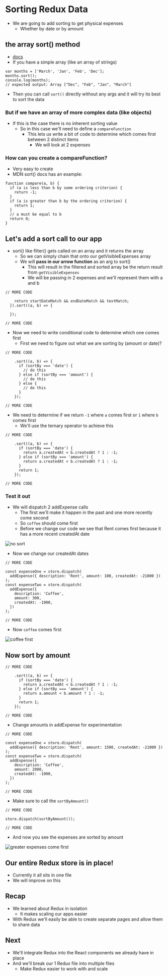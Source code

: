 # Sorting Redux Data
* We are going to add sorting to get physical expenses
  - Whether by date or by amount

## the array sort() method
* [docs](https://developer.mozilla.org/en-US/docs/Web/JavaScript/Reference/Global_Objects/Array/sort)
* If you have a simple array (like an array of strings)

```
var months = ['March', 'Jan', 'Feb', 'Dec'];
months.sort();
console.log(months);
// expected output: Array ["Dec", "Feb", "Jan", "March"]
```

* Then you can call `sort()` directly without any args and it will try its best to sort the data

### But if we have an array of more complex data (like objects)
* If this is the case there is no inherent sorting value
  - So in this case we'll need to define a `compareFunction`
    + This lets us write a bit of code to determine which comes first between 2 distinct items
      * We will look at 2 expenses

### How can you create a compareFunction?
* Very easy to create
* MDN sort() docs has an example:

```
function compare(a, b) {
  if (a is less than b by some ordering criterion) {
    return -1;
  }
  if (a is greater than b by the ordering criterion) {
    return 1;
  }
  // a must be equal to b
  return 0;
}
```

## Let's add a sort call to our app
* sort() like filter() gets called on an array and it returns the array
  - So we can simply chain that onto our getVisibleExpenses array
  - We will **pass in our arrow function** as an arg to sort()
    + This will result in the filtered and sorted array be the return result from `getVisibleExpenses`
    + We will be passing in 2 expenses and we'll represent them with a and b

```
// MORE CODE

    return startDateMatch && endDateMatch && textMatch;
  }).sort((a, b) => {

  });

// MORE CODE
```

* Now we need to write conditional code to determine which one comes first
  - First we need to figure out what we are sorting by (amount or date)?

```
// MORE CODE

    .sort((a, b) => {
      if (sortBy === 'date') {
        // do this
      } else if (sortBy === 'amount') {
        // do this
      } else {
        // do this
      }
    });

// MORE CODE
```

* We need to determine if we return `-1` where `a` comes first or `1` where `b` comes first
  - We'll use the ternary operator to achieve this

```
// MORE CODE

    .sort((a, b) => {
      if (sortBy === 'date') {
        return a.createdAt < b.createdAt ? 1 : -1;
      } else if (sortBy === 'amount') {
        return a.createdAt < b.createdAt ? 1 : -1;
      }
      return 1;
    });

// MORE CODE
```

### Test it out
* We will dispatch 2 addExpense calls
  - The first we'll make it happen in the past and one more recently come second
  - So `coffee` should come first
  - Before we change our code we see that Rent comes first because it has a more recent createdAt date

![no sort](https://i.imgur.com/lN8m4R8.png)

* Now we change our createdAt dates

```
// MORE CODE

const expenseOne = store.dispatch(
  addExpense({ description: 'Rent', amount: 100, createdAt: -21000 })
);
const expenseTwo = store.dispatch(
  addExpense({
    description: 'Coffee',
    amount: 300,
    createdAt: -1000,
  })
);

// MORE CODE
```

* Now `coffee` comes first

![coffee first](https://i.imgur.com/Q6ikWxq.png)

## Now sort by amount
```
// MORE CODE

    .sort((a, b) => {
      if (sortBy === 'date') {
        return a.createdAt < b.createdAt ? 1 : -1;
      } else if (sortBy === 'amount') {
        return a.amount < b.amount ? 1 : -1;
      }
      return 1;
    });

// MORE CODE
```

* Change amounts in addExpense for experimentation

```
// MORE CODE

const expenseOne = store.dispatch(
  addExpense({ description: 'Rent', amount: 1500, createdAt: -21000 })
);
const expenseTwo = store.dispatch(
  addExpense({
    description: 'Coffee',
    amount: 2000,
    createdAt: -1000,
  })
);

// MORE CODE
```

* Make sure to call the `sortByAmount()`

```
// MORE CODE

store.dispatch(sortByAmount());

// MORE CODE
```

* And now you see the expenses are sorted by amount

![greater expenses come first](https://i.imgur.com/PMkttVU.png)

## Our entire Redux store is in place!
* Currently it all sits in one file
* We will improve on this

## Recap
* We learned about Redux in isolation
  - It makes scaling our apps easier
* With Redux we'll easily be able to create separate pages and allow them to share data

## Next
* We'll integrate Redux into the React components we already have in place
* And we'll break our 1 Redux file into multiple files
  - Make Redux easier to work with and scale
